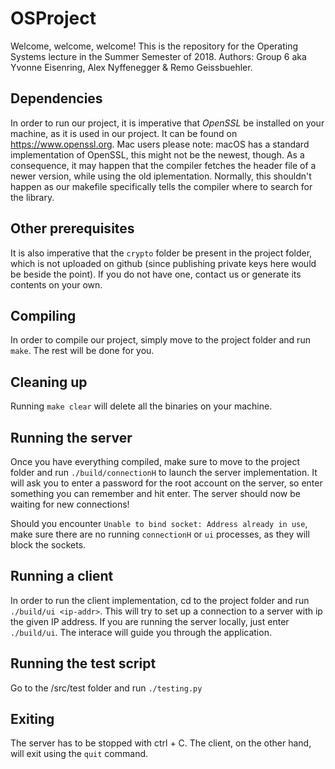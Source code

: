 # OSProject
Welcome, welcome, welcome! This is the repository for the Operating Systems lecture in the Summer Semester of 2018.
Authors: Group 6 aka Yvonne Eisenring, Alex Nyffenegger & Remo Geissbuehler.

## Dependencies
In order to run our project, it is imperative that *OpenSSL* be installed on your machine, as it is used in our project. It can be found on https://www.openssl.org. 
Mac users please note: macOS has a standard implementation of OpenSSL, this might not be the newest, though. As a consequence, it may happen that the compiler fetches the header file of a newer version, while using the old iplementation. Normally, this shouldn't happen as our makefile specifically tells the compiler where to search for the library.

## Other prerequisites
It is also imperative that the `crypto` folder be present in the project folder, which is not uploaded on github (since publishing private keys here would be beside the point). If you do not have one, contact us or generate its contents on your own.

## Compiling
In order to compile our project, simply move to the project folder and run `make`. The rest will be done for you.

## Cleaning up
Running `make clear` will delete all the binaries on your machine.

## Running the server
Once you have everything compiled, make sure to move to the project folder and run `./build/connectionH` to launch the server implementation. It will ask you to enter a password for the root account on the server, so enter something you can remember and hit enter.
The server should now be waiting for new connections!

Should you encounter `Unable to bind socket: Address already in use`, make sure there are no running `connectionH` or `ui` processes, as they will block the sockets.

## Running a client
In order to run the client implementation, cd to the project folder and run `./build/ui <ip-addr>`. This will try to set up a connection to a server with ip the given IP address. If you are running the server locally, just enter `./build/ui`. The interace will guide you through the application.

## Running the test script
Go to the /src/test folder and run `./testing.py`

## Exiting
The server has to be stopped with ctrl + C. The client, on the other hand, will exit using the `quit` command.
